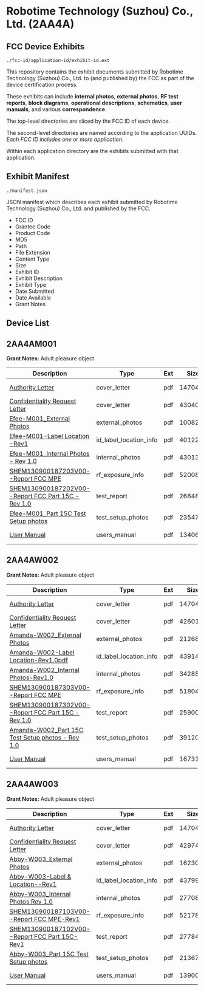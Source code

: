 # Robotime Technology (Suzhou) Co., Ltd. (2AA4A)
## FCC Device Exhibits

```
./fcc-id/application-id/exhibit-id.ext
```

This repository contains the exhibit documents submitted by Robotime Technology (Suzhou) Co., Ltd. to (and published by) the FCC as part of the device certification process.

These exhibits can include **internal photos**, **external photos**, **RF test reports**, **block diagrams**, **operational descriptions**, **schematics**, **user manuals**, and various **correspondence**.

The top-level directories are sliced by the FCC ID of each device.

The second-level directories are named according to the application UUIDs. *Each FCC ID includes one or more application.*

Within each application directory are the exhibits submitted with that application. 

## Exhibit Manifest

```
./manifest.json
```

JSON manifest which describes each exhibit submitted by Robotime Technology (Suzhou) Co., Ltd. and published by the FCC.

- FCC ID
- Grantee Code
- Product Code
- MD5
- Path
- File Extension
- Content Type
- Size
- Exhibit ID
- Exhibit Description
- Exhibit Type
- Date Submitted
- Date Available
- Grant Notes

## Device List
## 2AA4AM001
**Grant Notes:** Adult pleasure object

| Description | Type | Ext | Size | Submitted | Available |
| ----------- | ---- | --- | ---- | --------- | --------- |
| [Authority Letter](2AA4AM001/75b5a8f47f6e481a565c289cd9ec70ee/2096986.pdf) | cover_letter | pdf | 147041 | 2013-10-21 | 2013-10-22 |
| [Confidentiality Request Letter](2AA4AM001/75b5a8f47f6e481a565c289cd9ec70ee/2096987.pdf) | cover_letter | pdf | 43040 | 2013-10-21 | 2013-10-22 |
| [Efee-M001_External Photos](2AA4AM001/75b5a8f47f6e481a565c289cd9ec70ee/2096988.pdf) | external_photos | pdf | 100821 | 2013-10-21 | 2013-10-22 |
| [Efee-M001-Label Location -Rev1](2AA4AM001/75b5a8f47f6e481a565c289cd9ec70ee/2096990.pdf) | id_label_location_info | pdf | 40122 | 2013-10-21 | 2013-10-22 |
| [Efee-M001_Internal Photos - Rev 1.0](2AA4AM001/75b5a8f47f6e481a565c289cd9ec70ee/2096989.pdf) | internal_photos | pdf | 430130 | 2013-10-21 | 2013-10-22 |
| [SHEM130900187203V00--Report FCC MPE](2AA4AM001/75b5a8f47f6e481a565c289cd9ec70ee/2096991.pdf) | rf_exposure_info | pdf | 520086 | 2013-10-21 | 2013-10-22 |
| [SHEM130900187202V00--Report FCC Part 15C - Rev 1.0](2AA4AM001/75b5a8f47f6e481a565c289cd9ec70ee/2096992.pdf) | test_report | pdf | 2684871 | 2013-10-21 | 2013-10-22 |
| [Efee-M001_Part 15C Test Setup photos](2AA4AM001/75b5a8f47f6e481a565c289cd9ec70ee/2096993.pdf) | test_setup_photos | pdf | 2354725 | 2013-10-21 | 2013-10-22 |
| [User Manual](2AA4AM001/75b5a8f47f6e481a565c289cd9ec70ee/2096994.pdf) | users_manual | pdf | 134064 | 2013-10-21 | 2013-10-22 |
## 2AA4AW002
**Grant Notes:** Adult pleasure object

| Description | Type | Ext | Size | Submitted | Available |
| ----------- | ---- | --- | ---- | --------- | --------- |
| [Authority Letter](2AA4AW002/bc8255a80e1fe30beef3041af81d6a0f/2096986.pdf) | cover_letter | pdf | 147041 | 2013-10-21 | 2013-10-23 |
| [Confidentiality Request Letter](2AA4AW002/bc8255a80e1fe30beef3041af81d6a0f/2097000.pdf) | cover_letter | pdf | 42601 | 2013-10-21 | 2013-10-23 |
| [Amanda-W002_External Photos](2AA4AW002/bc8255a80e1fe30beef3041af81d6a0f/2097001.pdf) | external_photos | pdf | 212686 | 2013-10-21 | 2013-10-23 |
| [Amanda-W002-Label Location-Rev1.0pdf](2AA4AW002/bc8255a80e1fe30beef3041af81d6a0f/2097003.pdf) | id_label_location_info | pdf | 43914 | 2013-10-21 | 2013-10-23 |
| [Amanda-W002_Internal Photos-Rev1.0](2AA4AW002/bc8255a80e1fe30beef3041af81d6a0f/2097002.pdf) | internal_photos | pdf | 342857 | 2013-10-21 | 2013-10-23 |
| [SHEM130900187303V00--Report FCC MPE](2AA4AW002/bc8255a80e1fe30beef3041af81d6a0f/2097004.pdf) | rf_exposure_info | pdf | 518048 | 2013-10-21 | 2013-10-23 |
| [SHEM130900187302V00--Report FCC Part 15C - Rev 1.0](2AA4AW002/bc8255a80e1fe30beef3041af81d6a0f/2097005.pdf) | test_report | pdf | 2590080 | 2013-10-21 | 2013-10-23 |
| [Amanda-W002_Part 15C Test Setup photos - Rev 1.0](2AA4AW002/bc8255a80e1fe30beef3041af81d6a0f/2097006.pdf) | test_setup_photos | pdf | 391202 | 2013-10-21 | 2013-10-23 |
| [User Manual](2AA4AW002/bc8255a80e1fe30beef3041af81d6a0f/2097007.pdf) | users_manual | pdf | 167317 | 2013-10-21 | 2013-10-23 |
## 2AA4AW003
**Grant Notes:** Adult pleasure object

| Description | Type | Ext | Size | Submitted | Available |
| ----------- | ---- | --- | ---- | --------- | --------- |
| [Authority Letter](2AA4AW003/ee6500a4bb043017a45f500d614cac68/2096986.pdf) | cover_letter | pdf | 147041 | 2013-10-27 | 2013-10-28 |
| [Confidentiality Request Letter](2AA4AW003/ee6500a4bb043017a45f500d614cac68/2102952.pdf) | cover_letter | pdf | 42974 | 2013-10-27 | 2013-10-28 |
| [Abby-W003_External Photos](2AA4AW003/ee6500a4bb043017a45f500d614cac68/2102953.pdf) | external_photos | pdf | 162301 | 2013-10-27 | 2013-10-28 |
| [Abby-W003-Label & Location--Rev1](2AA4AW003/ee6500a4bb043017a45f500d614cac68/2102954.pdf) | id_label_location_info | pdf | 43799 | 2013-10-27 | 2013-10-28 |
| [Abby-W003_Internal Photos Rev 1.0](2AA4AW003/ee6500a4bb043017a45f500d614cac68/2102955.pdf) | internal_photos | pdf | 277087 | 2013-10-27 | 2013-10-28 |
| [SHEM130900187103V00--Report FCC MPE-Rev1](2AA4AW003/ee6500a4bb043017a45f500d614cac68/2102957.pdf) | rf_exposure_info | pdf | 521781 | 2013-10-27 | 2013-10-28 |
| [SHEM130900187102V00--Report FCC Part 15C-Rev1](2AA4AW003/ee6500a4bb043017a45f500d614cac68/2102960.pdf) | test_report | pdf | 2778453 | 2013-10-27 | 2013-10-28 |
| [Abby-W003_Part 15C Test Setup photos](2AA4AW003/ee6500a4bb043017a45f500d614cac68/2102961.pdf) | test_setup_photos | pdf | 2136717 | 2013-10-27 | 2013-10-28 |
| [User Manual](2AA4AW003/ee6500a4bb043017a45f500d614cac68/2102962.pdf) | users_manual | pdf | 139003 | 2013-10-27 | 2013-10-28 |
